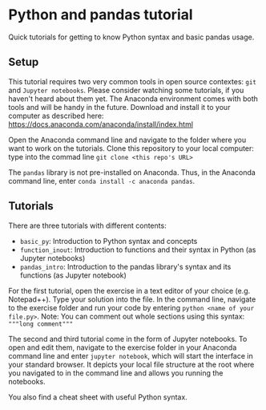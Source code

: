 # Python and pandas tutorial
Quick tutorials for getting to know Python syntax and basic pandas usage.

## Setup

This tutorial requires two very common tools in open source contextes: `git` and `Jupyter notebooks`. Please consider watching some tutorials, if you haven't heard about them yet. The Anaconda environment comes with both tools and will be handy in the future. 
Download and install it to your computer as described here: https://docs.anaconda.com/anaconda/install/index.html

Open the Anaconda command line and navigate to the folder where you want to work on the tutorials. 
Clone this repository to your local computer: type into the commad line `git clone <this repo's URL>`

The `pandas` library is not pre-installed on Anaconda. Thus, in the Anaconda command line, enter `conda install -c anaconda pandas`.

## Tutorials

There are three tutorials with different contents:
* `basic_py`: Introduction to Python syntax and concepts
* `function_inout`: Introduction to functions and their syntax in Python (as Jupyter notebooks)
* `pandas_intro`: Introduction to the pandas library's syntax and its functions (as Jupyter notebook)

For the first tutorial, open the exercise in a text editor of your choice (e.g. Notepad++). Type your solution into the file. In the command line, navigate to the exercise folder and run your code by entering `python <name of your file.py>`. Note: You can comment out whole sections using this syntax: `"""long comment"""`

The second and third tutorial come in the form of Jupyter notebooks. To open and edit them, navigate to the exercise folder in your Anaconda command line and enter `jupyter notebook`, which will start the interface in your standard browser. It depicts your local file structure at the root where you navigated to in the command line and allows you running the notebooks.

You also find a cheat sheet with useful Python syntax.
